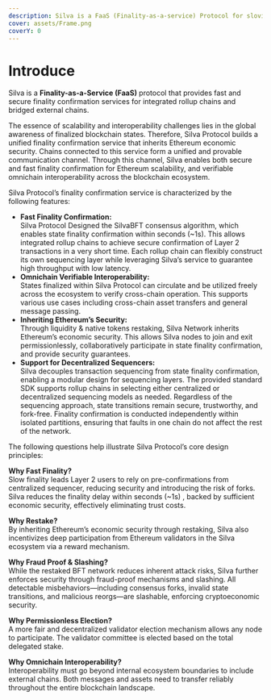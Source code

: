 ```yaml
---
description: Silva is a FaaS (Finality-as-a-service) Protocol for sloving scalability and interoperability issues of Ethereum.
cover: assets/Frame.png
coverY: 0
---
```


# Introduce
Silva is a **Finality-as-a-Service (FaaS)** protocol that provides fast and secure finality confirmation services for integrated rollup chains and bridged external chains.

The essence of scalability and interoperability challenges lies in the global awareness of finalized blockchain states. Therefore, Silva Protocol builds a unified finality confirmation service that inherits Ethereum economic security. Chains connected to this service form a unified and provable communication channel. Through this channel, Silva enables both secure and fast finality confirmation for Ethereum scalability, and verifiable omnichain interoperability across the blockchain ecosystem.

Silva Protocol’s finality confirmation service is characterized by the following features:

* **Fast Finality Confirmation:**  
  Silva Protocol Designed the SilvaBFT consensus algorithm, which enables state finality confirmation within seconds (\~1s). This allows integrated rollup chains to achieve secure confirmation of Layer 2 transactions in a very short time. Each rollup chain can flexibly construct its own sequencing layer while leveraging Silva’s service to guarantee high throughput with low latency.  
* **Omnichain Verifiable Interoperability:**  
  States finalized within Silva Protocol can circulate and be utilized freely across the ecosystem to verify cross-chain operation. This supports various use cases including cross-chain asset transfers and general message passing.  
* **Inheriting Ethereum’s Security:**  
  Through liquidity & native tokens restaking, Silva Network inherits Ethereum’s economic security. This allows Silva nodes to join and exit permissionlessly, collaboratively participate in state finality confirmation, and provide security guarantees.  
* **Support for Decentralized Sequencers:**  
  Silva decouples transaction sequencing from state finality confirmation, enabling a modular design for sequencing layers. The provided standard SDK supports rollup chains in selecting either centralized or decentralized sequencing models as needed. Regardless of the sequencing approach, state transitions remain secure, trustworthy, and fork-free. Finality confirmation is conducted independently within isolated partitions, ensuring that faults in one chain do not affect the rest of the network.

The following questions help illustrate Silva Protocol’s core design principles:

**Why Fast Finality?**  
Slow finality leads Layer 2 users to rely on pre-confirmations from centralized sequencer, reducing security and introducing the risk of forks. Silva reduces the finality delay within seconds (\~1s) , backed by sufficient economic security, effectively eliminating trust costs.

**Why Restake?**  
By inheriting Ethereum’s economic security through restaking, Silva also incentivizes deep participation from Ethereum validators in the Silva ecosystem via a reward mechanism.

**Why Fraud Proof & Slashing?**  
While the restaked BFT network reduces inherent attack risks, Silva further enforces security through fraud-proof mechanisms and slashing. All detectable misbehaviors—including consensus forks, invalid state transitions, and malicious reorgs—are slashable, enforcing cryptoeconomic security.

**Why Permissionless Election?**  
A more fair and decentralized validator election mechanism allows any node to participate. The validator committee is elected based on the total delegated stake.

**Why Omnichain Interoperability?**  
Interoperability must go beyond internal ecosystem boundaries to include external chains. Both messages and assets need to transfer reliably throughout the entire blockchain landscape.